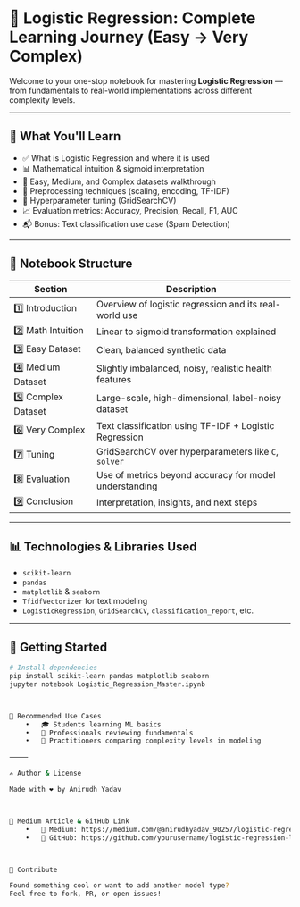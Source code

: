 # 📘 Logistic Regression: Complete Learning Journey (Easy → Very Complex)

Welcome to your one-stop notebook for mastering **Logistic Regression** — from fundamentals to real-world implementations across different complexity levels.

---

## 🧠 What You'll Learn

- ✅ What is Logistic Regression and where it is used
- 📊 Mathematical intuition & sigmoid interpretation
- 📂 Easy, Medium, and Complex datasets walkthrough
- 🧪 Preprocessing techniques (scaling, encoding, TF-IDF)
- 🔧 Hyperparameter tuning (GridSearchCV)
- 📈 Evaluation metrics: Accuracy, Precision, Recall, F1, AUC
- 📬 Bonus: Text classification use case (Spam Detection)

---

## 📂 Notebook Structure

| Section | Description |
|---------|-------------|
| 1️⃣ Introduction | Overview of logistic regression and its real-world use |
| 2️⃣ Math Intuition | Linear to sigmoid transformation explained |
| 3️⃣ Easy Dataset | Clean, balanced synthetic data |
| 4️⃣ Medium Dataset | Slightly imbalanced, noisy, realistic health features |
| 5️⃣ Complex Dataset | Large-scale, high-dimensional, label-noisy dataset |
| 6️⃣ Very Complex | Text classification using TF-IDF + Logistic Regression |
| 7️⃣ Tuning | GridSearchCV over hyperparameters like `C`, `solver` |
| 8️⃣ Evaluation | Use of metrics beyond accuracy for model understanding |
| 9️⃣ Conclusion | Interpretation, insights, and next steps |

---

## 📊 Technologies & Libraries Used

- `scikit-learn`
- `pandas`
- `matplotlib` & `seaborn`
- `TfidfVectorizer` for text modeling
- `LogisticRegression`, `GridSearchCV`, `classification_report`, etc.

---

## 🚀 Getting Started

```bash
# Install dependencies
pip install scikit-learn pandas matplotlib seaborn
jupyter notebook Logistic_Regression_Master.ipynb



📌 Recommended Use Cases
	•	🎓 Students learning ML basics
	•	💼 Professionals reviewing fundamentals
	•	🧪 Practitioners comparing complexity levels in modeling

⸻

✍️ Author & License

Made with ❤️ by Anirudh Yadav



📢 Medium Article & GitHub Link
	•	📖 Medium: https://medium.com/@anirudhyadav_90257/logistic-regression-701d16989e60 
	•	🔗 GitHub: https://github.com/yourusername/logistic-regression-learning



🙌 Contribute

Found something cool or want to add another model type?
Feel free to fork, PR, or open issues!
